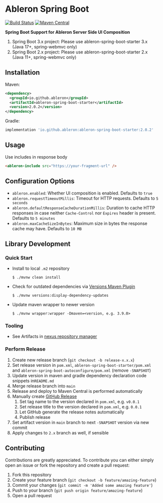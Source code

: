 # Ableron Spring Boot
[![Build Status](https://github.com/ableron/ableron-spring-boot/actions/workflows/main.yml/badge.svg)](https://github.com/ableron/ableron-spring-boot/actions/workflows/main.yml)
[![Maven Central](https://maven-badges.herokuapp.com/maven-central/io.github.ableron/ableron-spring-boot/badge.svg)](https://mvnrepository.com/artifact/io.github.ableron/ableron-spring-boot)

**Spring Boot Support for Ableron Server Side UI Composition**
1. Spring Boot 3.x project: Please use ableron-spring-boot-starter 3.x (Java 17+, spring-webmvc only)
1. Spring Boot 2.x project: Please use ableron-spring-boot-starter 2.x (Java 11+, spring-webmvc only)

## Installation
Maven:
```xml
<dependency>
  <groupId>io.github.ableron</groupId>
  <artifactId>ableron-spring-boot-starter</artifactId>
  <version>2.0.2</version>
</dependency>
```
Gradle:
```groovy
implementation 'io.github.ableron:ableron-spring-boot-starter:2.0.2'
```

## Usage
Use includes in response body
```html
<ableron-include src="https://your-fragment-url" />
```

## Configuration Options
* `ableron.enabled`: Whether UI composition is enabled. Defaults to `true`
* `ableron.requestTimeoutMillis`: Timeout for HTTP requests. Defaults to `5 seconds`
* `ableron.defaultResponseCacheDurationMillis`: Duration to cache HTTP responses in case neither `Cache-Control` nor `Expires` header is present. Defaults to `5 minutes`
* `ableron.maxCacheSizeInBytes`: Maximum size in bytes the response cache may have. Defaults to `10 MB`

## Library Development

### Quick Start
* Install to local `.m2` repository
  ```console
  $ ./mvnw clean install
  ```
* Check for outdated dependencies via [Versions Maven Plugin](https://www.mojohaus.org/versions/versions-maven-plugin/index.html)
  ```console
  $ ./mvnw versions:display-dependency-updates
  ```
* Update maven wrapper to newer version
   ```console
   $ ./mvnw wrapper:wrapper -Dmaven=<version, e.g. 3.9.0>
   ```

### Tooling
* See Artifacts in [nexus repository manager](https://s01.oss.sonatype.org/index.html#nexus-search;gav~io.github.ableron~ableron-spring-boot*~~~)

### Perform Release
1. Create new release branch (`git checkout -b release-x.x.x`)
2. Set release version in `pom.xml`, `ableron-spring-boot-starter/pom.xml` and `ableron-spring-boot-autoconfigure/pom.xml` (remove `-SNAPSHOT`)
3. Update version in maven and gradle dependency declaration code snippets in`README.md`
4. Merge release branch into `main`
5. Release and deploy to Maven Central is performed automatically
6. Manually create [GitHub Release](https://github.com/ableron/ableron-spring-boot/releases/new)
   1. Set tag name to the version declared in `pom.xml`, e.g. `v0.0.1`
   2. Set release title to the version declared in `pom.xml`, e.g. `0.0.1`
   3. Let GitHub generate the release notes automatically
   4. Publish release
7. Set artifact version in `main` branch to next `-SNAPSHOT` version via new commit
8. Apply changes to `2.x` branch as well, if sensible

## Contributing
Contributions are greatly appreciated. To contribute you can either simply open an issue or fork the repository and create a pull request:
1. Fork this repository
2. Create your feature branch (`git checkout -b feature/amazing-feature`)
3. Commit your changes (`git commit -m 'Added some amazing feature'`)
4. Push to your branch (`git push origin feature/amazing-feature`)
5. Open a pull request
